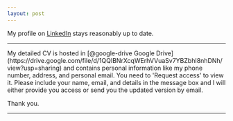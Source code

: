 ```yaml
---
layout: post
---
```


My profile on [LinkedIn](https://www.linkedin.com/in/debanik09/) stays reasonably up to date.

<hr>
My detailed CV is hosted in [@google-drive Google Drive](https://drive.google.com/file/d/1QQIBNrXcqWErhVVuaSv7YBZbhI8nhDNh/view?usp=sharing) and contains personal information like my phone number, address, and personal email. You need to 'Request access' to view it. Please include your name, email, and details in the message box and I will either provide you access or send you the updated version by email.<br>

Thank you.
<hr>

